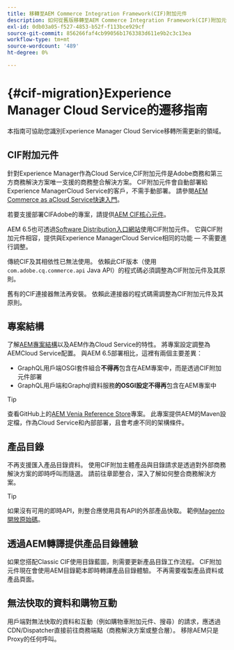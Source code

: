 ```yaml
---
title: 移轉至AEM Commerce Integration Framework(CIF)附加元件
description: 如何從舊版移轉至AEM Commerce Integration Framework(CIF)附加元件
exl-id: 0db03a05-f527-4853-b52f-f113bce929cf
source-git-commit: 856266faf4cb99056b1763383d611e9b2c3c13ea
workflow-type: tm+mt
source-wordcount: '489'
ht-degree: 0%

---
```


# {#cif-migration}Experience Manager Cloud Service的遷移指南

本指南可協助您識別Experience Manager Cloud Service移轉所需更新的領域。

## CIF附加元件

針對Experience Manager作為Cloud Service,CIF附加元件是Adobe商務和第三方商務解決方案唯一支援的商務整合解決方案。 CIF附加元件會自動部署給Experience ManagerCloud Service的客戶，不需手動部署。 請參閱[AEM Commerce as aCloud Service快速入門](getting-started.md)。

若要支援部署CIFAdobe的專案，請提供[AEM CIF核心元件](https://github.com/adobe/aem-core-cif-components)。

AEM 6.5也可透過[Software Distribution入口網站](https://experience.adobe.com/#/downloads/content/software-distribution/en/aem.html)使用CIF附加元件。 它與CIF附加元件相容，提供與Experience ManagerCloud Service相同的功能 — 不需要進行調整。

傳統CIF及其相依性已無法使用。 依賴此CIF版本（使用`com.adobe.cq.commerce.api` Java API）的程式碼必須調整為CIF附加元件及其原則。

舊有的CIF連接器無法再安裝。 依賴此連接器的程式碼需調整為CIF附加元件及其原則。

## 專案結構

了解[AEM專案結構](https://experienceleague.adobe.com/docs/experience-manager-cloud-service/implementing/developing/aem-project-content-package-structure.html)以及AEM作為Cloud Service的特性。 將專案設定調整為AEMCloud Service配置。
與AEM 6.5部署相比，這裡有兩個主要差異：

* GraphQL用戶端OSGI套件組合&#x200B;**不得再**&#x200B;包含在AEM專案中，而是透過CIF附加元件部署
* GraphQL用戶端和Graphql資料服務&#x200B;**的OSGI設定不得再**&#x200B;包含在AEM專案中

>[!TIP]
>
>查看GitHub上的[AEM Venia Reference Store](https://github.com/adobe/aem-cif-guides-venia)專案。 此專案提供AEM的Maven設定檔，作為Cloud Service和內部部署，且會考慮不同的架構條件。

## 產品目錄

不再支援匯入產品目錄資料。 使用CIF附加主體產品與目錄請求是透過對外部商務解決方案的即時呼叫而隨選。 請前往章節整合，深入了解如何整合商務解決方案。

>[!TIP]
>
>如果沒有可用的即時API，則整合應使用具有API的外部產品快取。 範例[Magento開放原始碼](https://magento.com/products/magento-open-source)。

## 透過AEM轉譯提供產品目錄體驗

如果您搭配Classic CIF使用目錄藍圖，則需要更新產品目錄工作流程。 CIF附加元件現在會使用AEM目錄範本即時轉譯產品目錄體驗。 不再需要複製產品資料或產品頁面。

## 無法快取的資料和購物互動

用戶端對無法快取的資料和互動（例如購物車附加元件、搜尋）的請求，應透過CDN/Dispatcher直接前往商務端點（商務解決方案或整合層）。 移除AEM只是Proxy的任何呼叫。

